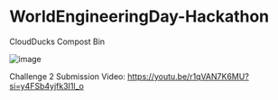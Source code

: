 # WorldEngineeringDay-Hackathon
CloudDucks Compost Bin

![image](https://github.com/aboorvasandhiya/WorldEngineeringDay-Hackathon/assets/104057592/6ef9e386-d933-4e69-bd5a-6013fcd52cf8)

Challenge 2
Submission Video: https://youtu.be/r1qVAN7K6MU?si=y4FSb4yjfk3I1l_o
